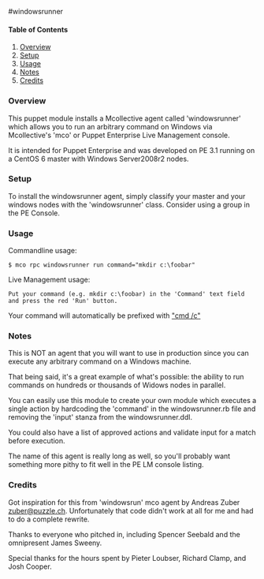 #windowsrunner


#### Table of Contents

1. [Overview](#overview)
2. [Setup](#setup)
3. [Usage](#usage)
4. [Notes](#notes)
5. [Credits](#credits)

### Overview
This puppet module installs a Mcollective agent called 'windowsrunner' which allows 
you to run an arbitrary command on Windows via Mcollective's 'mco' or Puppet Enterprise Live Management console.

It is intended for Puppet Enterprise and was developed on PE 3.1 running on a CentOS 6
master with Windows Server2008r2 nodes.

### Setup
To install the windowsrunner agent, simply classify your master and your windows nodes 
with the 'windowsrunner' class. Consider using a group in the PE Console.

### Usage
Commandline usage: 

    $ mco rpc windowsrunner run command="mkdir c:\foobar"

Live Management usage:

    Put your command (e.g. mkdir c:\foobar) in the 'Command' text field and press the red 'Run' button.
Your command will automatically be prefixed with ["cmd /c"](http://technet.microsoft.com/en-us/library/cc771320.aspx) 

### Notes
This is NOT an agent that you will want to use in production since you can 
execute any arbitrary command on a Windows machine. 

That being said, it's a great example of what's possible: the ability to run commands
on hundreds or thousands of Widows nodes in parallel.

You can easily use this module to create your own module which executes a single action
by hardcoding the 'command' in the windowsrunner.rb file and removing the 'input' stanza from the windowsrunner.ddl.

You could also have a list of approved actions and validate input for a match before execution.

The name of this agent is really long as well, so you'll probably want something more
pithy to fit well in the PE LM console listing.

### Credits
Got inspiration for this from 'windowsrun' mco agent by Andreas Zuber <zuber@puzzle.ch>.
Unfortunately that code didn't work at all for me and had to do a complete rewrite. 

Thanks to everyone who pitched in, including Spencer Seebald and the omnipresent James Sweeny.

Special thanks for the hours spent by Pieter Loubser, Richard Clamp, and Josh Cooper.

